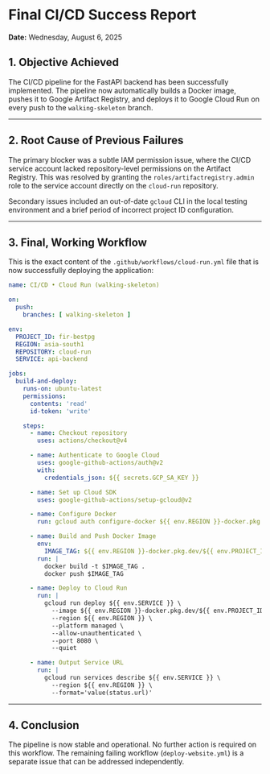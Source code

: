 # Final CI/CD Success Report

**Date:** Wednesday, August 6, 2025

## 1. Objective Achieved

The CI/CD pipeline for the FastAPI backend has been successfully implemented. The pipeline now automatically builds a Docker image, pushes it to Google Artifact Registry, and deploys it to Google Cloud Run on every push to the `walking-skeleton` branch.

---

## 2. Root Cause of Previous Failures

The primary blocker was a subtle IAM permission issue, where the CI/CD service account lacked repository-level permissions on the Artifact Registry. This was resolved by granting the `roles/artifactregistry.admin` role to the service account directly on the `cloud-run` repository.

Secondary issues included an out-of-date `gcloud` CLI in the local testing environment and a brief period of incorrect project ID configuration.

---

## 3. Final, Working Workflow

This is the exact content of the `.github/workflows/cloud-run.yml` file that is now successfully deploying the application:

```yaml
name: CI/CD • Cloud Run (walking-skeleton)

on:
  push:
    branches: [ walking-skeleton ]

env:
  PROJECT_ID: fir-bestpg
  REGION: asia-south1
  REPOSITORY: cloud-run
  SERVICE: api-backend

jobs:
  build-and-deploy:
    runs-on: ubuntu-latest
    permissions:
      contents: 'read'
      id-token: 'write'

    steps:
      - name: Checkout repository
        uses: actions/checkout@v4

      - name: Authenticate to Google Cloud
        uses: google-github-actions/auth@v2
        with:
          credentials_json: ${{ secrets.GCP_SA_KEY }}

      - name: Set up Cloud SDK
        uses: google-github-actions/setup-gcloud@v2

      - name: Configure Docker
        run: gcloud auth configure-docker ${{ env.REGION }}-docker.pkg.dev --quiet

      - name: Build and Push Docker Image
        env:
          IMAGE_TAG: ${{ env.REGION }}-docker.pkg.dev/${{ env.PROJECT_ID }}/${{ env.REPOSITORY }}/${{ env.SERVICE }}:${{ github.sha }}
        run: |
          docker build -t $IMAGE_TAG .
          docker push $IMAGE_TAG

      - name: Deploy to Cloud Run
        run: |
          gcloud run deploy ${{ env.SERVICE }} \
            --image ${{ env.REGION }}-docker.pkg.dev/${{ env.PROJECT_ID }}/${{ env.REPOSITORY }}/${{ env.SERVICE }}:${{ github.sha }} \
            --region ${{ env.REGION }} \
            --platform managed \
            --allow-unauthenticated \
            --port 8080 \
            --quiet

      - name: Output Service URL
        run: |
          gcloud run services describe ${{ env.SERVICE }} \
            --region ${{ env.REGION }} \
            --format='value(status.url)'
```

---

## 4. Conclusion

The pipeline is now stable and operational. No further action is required on this workflow. The remaining failing workflow (`deploy-website.yml`) is a separate issue that can be addressed independently.

```